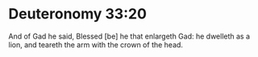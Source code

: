 # Deuteronomy 33:20

And of Gad he said, Blessed [be] he that enlargeth Gad: he dwelleth as a lion, and teareth the arm with the crown of the head.